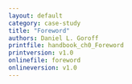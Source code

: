 ```yaml
---
layout: default
category: case-study
title: "Foreword"
authors: Daniel L. Goroff
printfile: handbook_ch0_Foreword
printversion: v1.0
onlinefile: foreword
onlineversion: v1.0
---
```



